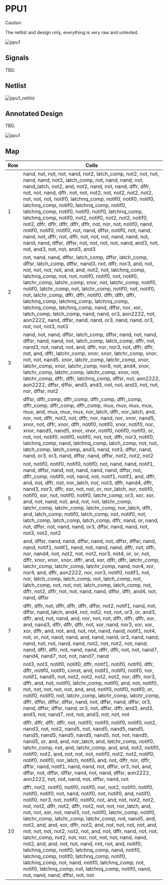 # PPU1

> [!CAUTION]
> The netlist and design only, everything is very raw and untested.

![ppu1](/imgstore/soc/ppu1.jpg)

## Signals

TBD.

## Netlist

![ppu1_netlist](/imgstore/soc/ppu1_netlist.png)

## Annotated Design

TBD.

![ppu1](/HDL/soc/design/ppu1.png)

## Map

|Row|Cells|
|---|---|
|1|nand, not, not, not, nand, not2, latch_comp, not2, not, not, nand, nand, not2, latch_comp, not, nand, nand, not, nand_latch, not2, and, not2, nand, not, nand, dffr, dffr, not, not, nand, dffr, not, not, not2, not, not2, not2, not2, not, not, not, notif0, latchnq_comp, notif0, notif0, notif0, latchnq_comp, notif0, latchnq_comp, notif0, latchnq_comp, notif0, notif0, notif0, latchnq_comp, latchnq_comp, notif0, not2, notif0, not2, not2, notif0, not2, dffr, dffr, dffr, dffr, dffr, not, nor, not, notif0, nand, notif0, notif0, notif0, not, nand, dffsr, notif0, not, nand, nand, not, dffr, not, dffr, not, not, not, nand, nand, not, nand, nand, dffsr, dffsr, not, not, not, not, nand, and3, not, not, and3, not, not, and3, and3|
|2|not, nand, nand, dffsr, latch_comp, dffsr, latch_comp, dffsr, latch_comp, dffsr, nand3, not, dffr, nor3, and, not, not, not, not, not, and, and, not2, not, latchnq_comp, latchnq_comp, not, not, notif0, notif0, not, notif0, latchr_comp, latchr_comp, xnor, not, latchr_comp, notif0, notif0, latchr_comp, not, latchr_comp, notif0, not, notif0, not, latchr_comp, dffr, dffr, notif0, dffr, dffr, dffr, latchnq_comp, latchnq_comp, latchnq_comp, latchnq_comp, latchnq_comp, nand, dffsr, nor, xor, latch_comp, latch_comp, nand, nand, or3, aon2222, not, aon2222, nand, dffsr, nand, nand, or3, nand, nand, or3, not, not, not3, not3|
|3|nand, not, nand, dffsr, latch_comp, dffsr, nand, not, nand, dffsr, nand, nand, not, latch_comp, latch_comp, dffr, not, nand3, not, nand, not, and, dffr, nor, nor3, not, dffr, dffr, not, and, dffr, latchr_comp, xnor, xnor, latchr_comp, xnor, not, not, nand5, xnor, latchr_comp, latchr_comp, xnor, latchr_comp, xnor, latchr_comp, nor8, not, and4, xnor, latchr_comp, latchr_comp, latchr_comp, xnor, not, latchr_comp, dffr, dffr, latchnq_comp, dffsr, not, aon2222, aon2222, dffsr, dffsr, and3, and3, not, not, and3, not, not, nor, dffsr, not2|
|4|dffsr, dffr_comp, dffr_comp, dffr_comp, dffr_comp, dffr_comp, dffr_comp, dffr_comp, mux, mux, mux, mux, mux, and, mux, mux, mux, nor_latch, dffr, nor_latch, and, nor, not, dffr, not2, not, dffr, nor, nand, nor, xnor, nand5, xnor, not, dffr, xnor, dffr, notif0, notif0, xnor, notif0, nor, xnor, nand5, nand5, xnor, xnor, notif0, notif0, notif0, or, not, not, notif0, notif0, notif0, not, not, dffr, nor3, notif0, latchnq_comp, nand, latchnq_comp, latch_comp, not, not, latch_comp, latch_comp, and3, nand, not3, dffsr, nand, nand, or3, or3, nand, dffsr, nand, dffsr, not2, not2, not2|
|5|not, notif0, notif0, notif0, notif0, not, nand, nand, notif1, nand, dffsr, nand, not, nand, nand, nand, dffsr, not, dffr_comp, notif0, not, nand, not, notif1, notif1, and, dffr, and, not, dffr, not, nor_latch, not, not3, dffr, nand4, dffr, nand3, nor3, dffr, xor, not, not, or, nor_latch, xor, notif0, notif0, xor, not, notif0, notif0, latchr_comp, or3, xor, xor, and, not, nand, not, and, not, not, latchr_comp, latchr_comp, latchr_comp, latchr_comp, nor_latch, dffr, and, latch_comp, notif0, latch_comp, not, notif0, not, latch_comp, latch_comp, latch_comp, dffr, nand, or, nand, not, dffsr, not, nand, nand, or3, dffsr, nand, nand, not, not3, not2, not2|
|6|and, dffsr, nand, nand, dffsr, nand, not, dffsr, dffsr, nand, nand, notif1, notif1, nand, not, nand, nand, dffr, not, dffr, nor, nand4, not, not2, not, not2, nor3, not4, or, or, not, dffr, xnor, xnor, xnor, dffr, and, xor, dffr, dffr, latchr_comp, latchr_comp, latchr_comp, latchr_comp, nand, nor4, xor, nor4, and, dffr, aon2222, nor, nor3, notif0, notif1, not, nor, latch_comp, latch_comp, not, latch_comp, not, latch_comp, not, not, not, latch_comp, latch_comp, not, dffr, not2, dffr, not, not, nand, nand, dffsr, dffr, and4, not, nand, dffsr|
|7|dffr, dffr, not, dffr, dffr, dffr, dffsr, not2, notif1, nand, not, dffsr, nand_latch, and4, not, not2, not, not, or3, or, and3, dffr, and, not, nand, and, nor, not, not, dffr, dffr, dffr, xor, and, nand3, dffr, dffr, dffr, not, xor, nand, nor3, xor, xor, xor, dffr, and, not, and, not, not, nand, nand, notif1, not4, not, or, not, nand, nand, and, nand, nand, or3, nand, nand, nand, not, not, nand, nand, not2, not, not2, not, nand, nand, dffr, dffr, not, nand, nand, dffr, dffr, not, not, nand7, nand4, nand7, not, not, nand7, nand|
|8|not3, not3, notif0, notif0, dffr, notif1, notif0, notif0, dffr, dffr, notif0, notif0, const, and, notif1, notif0, notif0, nor, notif1, nand5, not, not2, not2, not2, not2, nor, dffr, nor3, dffr, and, not, notif0, latchr_comp, notif0, and, not, notif0, not, not, not, not, not, and, and, notif0, notif0, notif0, or, notif0, notif0, not, latchr_comp, latchr_comp, latchr_comp, dffr, dffsr, dffsr, dffsr, nand, not, dffsr, nand, dffsr, or3, nand, dffsr, dffsr, nand, or3, not, dffsr, dffr, and3, and3, and3, not, nand7, not, not, and3, not, not, not|
|9|dffr, dffr, dffr, dffr, not, notif0, notif0, notif0, notif0, not2, nand3, not, not2, nand5, not, nand5, nand5, nand5, nand5, nand5, nand5, nand5, nand5, not, not, nand5, nand5, or, and, and, nor_latch, and, latchr_comp, notif0, latchr_comp, not, and, latchr_comp, and, and, not2, notif0, notif0, not2, and, not, not, not, notif0, not2, not2, notif0, notif0, notif0, nor_latch, notif0, and, not, dffr, nor, dffr, dffsr, nand, notif1, nand, nand, not, dffsr, or3, not, and, dffsr, not, dffsr, dffsr, nand, not, nand, dffsr, aon2222, aon2222, not, not, nand, not, dffsr, nand, not|
|10|dffr, not2, notif0, notif0, notif0, nor, not2, notif0, notif0, notif0, notif0, not, nand, notif0, not, notif0, and, notif0, notif0, nor3, not, notif0, notif0, not, and, not, not2, not2, not, not2, dffr, not2, dffr, not2, not, not, nor_latch, and, not, not, xor, not, nand3, not, notif0, latchr_comp, notif0, latchr_comp, latchr_comp, latchr_comp, not, nand5, and, not2, and, and, xor, dffr, not2, and, not, not, not, not, and, not, not, not, not2, not2, not, and, not, dffr, nand, not, not, latchr_comp, not2, not, nor, not, not, not, nand, nand, not2, and, and, not, not, nand, not, not, and, notif0, latchnq_comp, notif0, latchnq_comp, nand, notif0, latchnq_comp, notif0, latchnq_comp, notif0, latchnq_comp, not, nand, notif0, latchnq_comp, not, notif0, latchnq_comp, not, latchnq_comp, notif0, nand, not, nand, nand, dffsr, not, not|